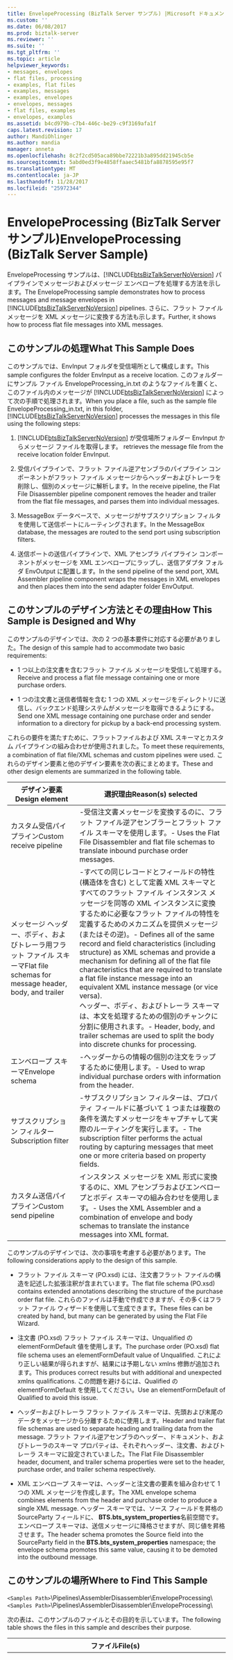 ```yaml
---
title: EnvelopeProcessing (BizTalk Server サンプル) |Microsoft ドキュメント
ms.custom: ''
ms.date: 06/08/2017
ms.prod: biztalk-server
ms.reviewer: ''
ms.suite: ''
ms.tgt_pltfrm: ''
ms.topic: article
helpviewer_keywords:
- messages, envelopes
- flat files, processing
- examples, flat files
- examples, messages
- examples, envelopes
- envelopes, messages
- flat files, examples
- envelopes, examples
ms.assetid: b4cd979b-c7b4-446c-be29-c9f3169afa1f
caps.latest.revision: 17
author: MandiOhlinger
ms.author: mandia
manager: anneta
ms.openlocfilehash: 8c2f2cd505aca89bbe72221b3a895dd21945cb5e
ms.sourcegitcommit: 5abd0ed3f9e4858ffaaec5481bfa8878595e95f7
ms.translationtype: MT
ms.contentlocale: ja-JP
ms.lasthandoff: 11/28/2017
ms.locfileid: "25972344"
---
```

# <a name="envelopeprocessing-biztalk-server-sample"></a><span data-ttu-id="56b77-102">EnvelopeProcessing (BizTalk Server サンプル)</span><span class="sxs-lookup"><span data-stu-id="56b77-102">EnvelopeProcessing (BizTalk Server Sample)</span></span>
<span data-ttu-id="56b77-103">EnvelopeProcessing サンプルは、[!INCLUDE[btsBizTalkServerNoVersion](../includes/btsbiztalkservernoversion-md.md)] パイプラインでメッセージおよびメッセージ エンベロープを処理する方法を示します。</span><span class="sxs-lookup"><span data-stu-id="56b77-103">The EnvelopeProcessing sample demonstrates how to process messages and message envelopes in [!INCLUDE[btsBizTalkServerNoVersion](../includes/btsbiztalkservernoversion-md.md)] pipelines.</span></span> <span data-ttu-id="56b77-104">さらに、フラット ファイル メッセージを XML メッセージに変換する方法も示します。</span><span class="sxs-lookup"><span data-stu-id="56b77-104">Further, it shows how to process flat file messages into XML messages.</span></span>  
  
## <a name="what-this-sample-does"></a><span data-ttu-id="56b77-105">このサンプルの処理</span><span class="sxs-lookup"><span data-stu-id="56b77-105">What This Sample Does</span></span>  
 <span data-ttu-id="56b77-106">このサンプルでは、EnvInput フォルダを受信場所として構成します。</span><span class="sxs-lookup"><span data-stu-id="56b77-106">This sample configures the folder EnvInput as a receive location.</span></span> <span data-ttu-id="56b77-107">このフォルダーにサンプル ファイル EnvelopeProcessing_in.txt のようなファイルを置くと、このファイル内のメッセージが [!INCLUDE[btsBizTalkServerNoVersion](../includes/btsbiztalkservernoversion-md.md)] によって次の手順で処理されます。</span><span class="sxs-lookup"><span data-stu-id="56b77-107">When you place a file, such as the sample file EnvelopeProcessing_in.txt, in this folder, [!INCLUDE[btsBizTalkServerNoVersion](../includes/btsbiztalkservernoversion-md.md)] processes the messages in this file using the following steps:</span></span>  
  
1.  [!INCLUDE[btsBizTalkServerNoVersion](../includes/btsbiztalkservernoversion-md.md)]<span data-ttu-id="56b77-108"> が受信場所フォルダー EnvInput からメッセージ ファイルを取得します。</span><span class="sxs-lookup"><span data-stu-id="56b77-108"> retrieves the message file from the receive location folder EnvInput.</span></span>  
  
2.  <span data-ttu-id="56b77-109">受信パイプラインで、フラット ファイル逆アセンブラのパイプライン コンポーネントがフラット ファイル メッセージからヘッダーおよびトレーラを削除し、個別のメッセージに解析します。</span><span class="sxs-lookup"><span data-stu-id="56b77-109">In the receive pipeline, the Flat File Disassembler pipeline component removes the header and trailer from the flat file messages, and parses them into individual messages.</span></span>  
  
3.  <span data-ttu-id="56b77-110">MessageBox データベースで、メッセージがサブスクリプション フィルタを使用して送信ポートにルーティングされます。</span><span class="sxs-lookup"><span data-stu-id="56b77-110">In the MessageBox database, the messages are routed to the send port using subscription filters.</span></span>  
  
4.  <span data-ttu-id="56b77-111">送信ポートの送信パイプラインで、XML アセンブラ パイプライン コンポーネントがメッセージを XML エンベロープにラップし、送信アダプタ フォルダ EnvOutput に配置します。</span><span class="sxs-lookup"><span data-stu-id="56b77-111">In the send pipeline of the send port, XML Assembler pipeline component wraps the messages in XML envelopes and then places them into the send adapter folder EnvOutput.</span></span>  
  
## <a name="how-this-sample-is-designed-and-why"></a><span data-ttu-id="56b77-112">このサンプルのデザイン方法とその理由</span><span class="sxs-lookup"><span data-stu-id="56b77-112">How This Sample is Designed and Why</span></span>  
 <span data-ttu-id="56b77-113">このサンプルのデザインでは、次の 2 つの基本要件に対応する必要がありました。</span><span class="sxs-lookup"><span data-stu-id="56b77-113">The design of this sample had to accommodate two basic requirements:</span></span>  
  
-   <span data-ttu-id="56b77-114">1 つ以上の注文書を含むフラット ファイル メッセージを受信して処理する。</span><span class="sxs-lookup"><span data-stu-id="56b77-114">Receive and process a flat file message containing one or more purchase orders.</span></span>  
  
-   <span data-ttu-id="56b77-115">1 つの注文書と送信者情報を含む 1 つの XML メッセージをディレクトリに送信し、バックエンド処理システムがメッセージを取得できるようにする。</span><span class="sxs-lookup"><span data-stu-id="56b77-115">Send one XML message containing one purchase order and sender information to a directory for pickup by a back-end processing system.</span></span>  
  
 <span data-ttu-id="56b77-116">これらの要件を満たすために、フラットファイルおよび XML スキーマとカスタム パイプラインの組み合わせが使用されました。</span><span class="sxs-lookup"><span data-stu-id="56b77-116">To meet these requirements, a combination of flat file/XML schemas and custom pipelines were used.</span></span> <span data-ttu-id="56b77-117">これらのデザイン要素と他のデザイン要素を次の表にまとめます。</span><span class="sxs-lookup"><span data-stu-id="56b77-117">These and other design elements are summarized in the following table.</span></span>  
  
|<span data-ttu-id="56b77-118">デザイン要素</span><span class="sxs-lookup"><span data-stu-id="56b77-118">Design element</span></span>|<span data-ttu-id="56b77-119">選択理由</span><span class="sxs-lookup"><span data-stu-id="56b77-119">Reason(s) selected</span></span>|  
|--------------------|--------------------------|  
|<span data-ttu-id="56b77-120">カスタム受信パイプライン</span><span class="sxs-lookup"><span data-stu-id="56b77-120">Custom receive pipeline</span></span>|<span data-ttu-id="56b77-121">-受信注文書メッセージを変換するのに、フラット ファイル逆アセンブラーとフラット ファイル スキーマを使用します。</span><span class="sxs-lookup"><span data-stu-id="56b77-121">-   Uses the Flat File Disassembler and flat file schemas to translate inbound purchase order messages.</span></span>|  
|<span data-ttu-id="56b77-122">メッセージ ヘッダー、ボディ、およびトレーラ用フラット ファイル スキーマ</span><span class="sxs-lookup"><span data-stu-id="56b77-122">Flat file schemas for message header, body, and trailer</span></span>|<span data-ttu-id="56b77-123">-すべての同じレコードとフィールドの特性 (構造体を含む) として定義 XML スキーマとすべてのフラット ファイル インスタンス メッセージを同等の XML インスタンスに変換するために必要なフラット ファイルの特性を定義するためのメカニズムを提供メッセージ (またはその逆)。</span><span class="sxs-lookup"><span data-stu-id="56b77-123">-   Defines all of the same record and field characteristics (including structure) as XML schemas and provide a mechanism for defining all of the flat file characteristics that are required to translate a flat file instance message into an equivalent XML instance message (or vice versa).</span></span><br /><span data-ttu-id="56b77-124">ヘッダー、ボディ、およびトレーラ スキーマは、本文を処理するための個別のチャンクに分割に使用されます。</span><span class="sxs-lookup"><span data-stu-id="56b77-124">-   Header, body, and trailer schemas are used to split the body into discrete chunks for processing.</span></span>|  
|<span data-ttu-id="56b77-125">エンベロープ スキーマ</span><span class="sxs-lookup"><span data-stu-id="56b77-125">Envelope schema</span></span>|<span data-ttu-id="56b77-126">-ヘッダーからの情報の個別の注文をラップするために使用します。</span><span class="sxs-lookup"><span data-stu-id="56b77-126">-   Used to wrap individual purchase orders with information from the header.</span></span>|  
|<span data-ttu-id="56b77-127">サブスクリプション フィルター</span><span class="sxs-lookup"><span data-stu-id="56b77-127">Subscription filter</span></span>|<span data-ttu-id="56b77-128">-サブスクリプション フィルターは、プロパティ フィールドに基づいて 1 つまたは複数の条件を満たすメッセージをキャプチャして実際のルーティングを実行します。</span><span class="sxs-lookup"><span data-stu-id="56b77-128">-   The subscription filter performs the actual routing by capturing messages that meet one or more criteria based on property fields.</span></span>|  
|<span data-ttu-id="56b77-129">カスタム送信パイプライン</span><span class="sxs-lookup"><span data-stu-id="56b77-129">Custom send pipeline</span></span>|<span data-ttu-id="56b77-130">インスタンス メッセージを XML 形式に変換するのに、XML アセンブラおよびエンベロープとボディ スキーマの組み合わせを使用します。</span><span class="sxs-lookup"><span data-stu-id="56b77-130">-   Uses the XML Assembler and a combination of envelope and body schemas to translate the instance messages into XML format.</span></span>|  
  
 <span data-ttu-id="56b77-131">このサンプルのデザインでは、次の事項を考慮する必要があります。</span><span class="sxs-lookup"><span data-stu-id="56b77-131">The following considerations apply to the design of this sample.</span></span>  
  
-   <span data-ttu-id="56b77-132">フラット ファイル スキーマ (PO.xsd) には、注文書フラット ファイルの構造を記述した拡張注釈が含まれています。</span><span class="sxs-lookup"><span data-stu-id="56b77-132">The flat file schema (PO.xsd) contains extended annotations describing the structure of the purchase order flat file.</span></span> <span data-ttu-id="56b77-133">これらのファイルは手動で作成できますが、その多くはフラット ファイル ウィザードを使用して生成できます。</span><span class="sxs-lookup"><span data-stu-id="56b77-133">These files can be created by hand, but many can be generated by using the Flat File Wizard.</span></span>  
  
-   <span data-ttu-id="56b77-134">注文書 (PO.xsd) フラット ファイル スキーマは、Unqualified の elementFormDefault 値を使用します。</span><span class="sxs-lookup"><span data-stu-id="56b77-134">The purchase order (PO.xsd) flat file schema uses an elementFormDefault value of Unqualified.</span></span> <span data-ttu-id="56b77-135">これにより正しい結果が得られますが、結果には予期しない xmlns 修飾が追加されます。</span><span class="sxs-lookup"><span data-stu-id="56b77-135">This produces correct results but with additional and unexpected xmlns qualifications.</span></span> <span data-ttu-id="56b77-136">この問題を避けるには、Qualified の elementFormDefault を使用してください。</span><span class="sxs-lookup"><span data-stu-id="56b77-136">Use an elementFormDefault of Qualified to avoid this issue.</span></span>  
  
-   <span data-ttu-id="56b77-137">ヘッダーおよびトレーラ フラット ファイル スキーマは、先頭および末尾のデータをメッセージから分離するために使用します。</span><span class="sxs-lookup"><span data-stu-id="56b77-137">Header and trailer flat file schemas are used to separate heading and trailing data from the message.</span></span> <span data-ttu-id="56b77-138">フラット ファイル逆アセンブラのヘッダー、ドキュメント、およびトレーラのスキーマ プロパティは、それぞれヘッダー、注文書、およびトレーラ スキーマに設定されていました。</span><span class="sxs-lookup"><span data-stu-id="56b77-138">The Flat File Disassembler header, document, and trailer schema properties were set to the header, purchase order, and trailer schema respectively.</span></span>  
  
-   <span data-ttu-id="56b77-139">XML エンベロープ スキーマは、ヘッダーと注文書の要素を組み合わせて 1 つの XML メッセージを作成します。</span><span class="sxs-lookup"><span data-stu-id="56b77-139">The XML envelope schema combines elements from the header and purchase order to produce a single XML message.</span></span> <span data-ttu-id="56b77-140">ヘッダー スキーマでは、ソース フィールドを昇格の SourceParty フィールドに、 **BTS.bts_system_properties**名前空間です。 エンベロープ スキーマは、送信メッセージに降格させますが、同じ値を昇格させます。</span><span class="sxs-lookup"><span data-stu-id="56b77-140">The header schema promotes the Source field into the SourceParty field in the **BTS.bts_system_properties** namespace; the envelope schema promotes this same value, causing it to be demoted into the outbound message.</span></span>  
  
## <a name="where-to-find-this-sample"></a><span data-ttu-id="56b77-141">このサンプルの場所</span><span class="sxs-lookup"><span data-stu-id="56b77-141">Where to Find This Sample</span></span>  
 <span data-ttu-id="56b77-142">`<Samples Path>`\Pipelines\AssemblerDisassembler\EnvelopeProcessing\\</span><span class="sxs-lookup"><span data-stu-id="56b77-142">`<Samples Path>`\Pipelines\AssemblerDisassembler\EnvelopeProcessing\\</span></span>  
  
 <span data-ttu-id="56b77-143">次の表は、このサンプルのファイルとその目的を示しています。</span><span class="sxs-lookup"><span data-stu-id="56b77-143">The following table shows the files in this sample and describes their purpose.</span></span>  
  
|<span data-ttu-id="56b77-144">ファイル</span><span class="sxs-lookup"><span data-stu-id="56b77-144">File(s)</span></span>|<span data-ttu-id="56b77-145">Description</span><span class="sxs-lookup"><span data-stu-id="56b77-145">Description</span></span>|  
|---------------|-----------------|  
|<span data-ttu-id="56b77-146">Cleanup.bat</span><span class="sxs-lookup"><span data-stu-id="56b77-146">Cleanup.bat</span></span>|<span data-ttu-id="56b77-147">アセンブリの展開を解除し、グローバル アセンブリ キャッシュからアセンブリを削除するために使用されます。</span><span class="sxs-lookup"><span data-stu-id="56b77-147">Used to undeploy assemblies and remove them from the global assembly cache.</span></span> <span data-ttu-id="56b77-148">送信ポートと受信ポートが削除されます。</span><span class="sxs-lookup"><span data-stu-id="56b77-148">Removes send and receive ports.</span></span> <span data-ttu-id="56b77-149">必要に応じて、Microsoft インターネット インフォメーション サービス (IIS) の仮想ディレクトリが削除されます。</span><span class="sxs-lookup"><span data-stu-id="56b77-149">Removes Microsoft Internet Information Services (IIS) virtual directories as needed.</span></span>|  
|<span data-ttu-id="56b77-150">EnvelopeProcessing.btproj、EnvelopeProcessing.sln</span><span class="sxs-lookup"><span data-stu-id="56b77-150">EnvelopeProcessing.btproj, EnvelopeProcessing.sln</span></span>|<span data-ttu-id="56b77-151">このサンプルのプロジェクト ファイルとソリューション ファイルです。</span><span class="sxs-lookup"><span data-stu-id="56b77-151">Project and solution files for this sample.</span></span>|  
|<span data-ttu-id="56b77-152">EnvelopeProcessing_in.txt</span><span class="sxs-lookup"><span data-stu-id="56b77-152">EnvelopeProcessing_in.txt</span></span>|<span data-ttu-id="56b77-153">サンプル入力ファイルです。</span><span class="sxs-lookup"><span data-stu-id="56b77-153">Sample input file.</span></span>|  
|<span data-ttu-id="56b77-154">Header.xsd、PO.xsd、Trailer.xsd</span><span class="sxs-lookup"><span data-stu-id="56b77-154">Header.xsd, PO.xsd, Trailer.xsd</span></span>|<span data-ttu-id="56b77-155">フラット ファイルのヘッダー、ボディ、およびトレーラにそれぞれ対応するスキーマです。</span><span class="sxs-lookup"><span data-stu-id="56b77-155">Schema for flat file header, body, and trailer, respectively.</span></span>|  
|<span data-ttu-id="56b77-156">XmlEnvelope.xsd</span><span class="sxs-lookup"><span data-stu-id="56b77-156">XmlEnvelope.xsd</span></span>|<span data-ttu-id="56b77-157">送信 XML エンベロープ用スキーマです。</span><span class="sxs-lookup"><span data-stu-id="56b77-157">Schema for outbound XML envelope.</span></span>|  
|<span data-ttu-id="56b77-158">EnvReceivePipeline.btp、EnvSendPipeline.btp</span><span class="sxs-lookup"><span data-stu-id="56b77-158">EnvReceivePipeline.btp, EnvSendPipeline.btp</span></span>|<span data-ttu-id="56b77-159">フラット ファイル逆アセンブラーおよび XML アセンブラーのパイプライン コンポーネントをそれぞれ含む [!INCLUDE[btsBizTalkServerNoVersion](../includes/btsbiztalkservernoversion-md.md)] 受信パイプライン ファイルと送信パイプライン ファイルです。</span><span class="sxs-lookup"><span data-stu-id="56b77-159">[!INCLUDE[btsBizTalkServerNoVersion](../includes/btsbiztalkservernoversion-md.md)] receive and send pipeline files with the Flat File Disassembler and XML Assembler pipeline components, respectively.</span></span>|  
|<span data-ttu-id="56b77-160">EnvelopeProcessingBinding.xml</span><span class="sxs-lookup"><span data-stu-id="56b77-160">EnvelopeProcessingBinding.xml</span></span>|<span data-ttu-id="56b77-161">ポートのバインドなど、自動化されたセットアップに使用されます。</span><span class="sxs-lookup"><span data-stu-id="56b77-161">Used for automated setup such as port binding.</span></span>|  
|<span data-ttu-id="56b77-162">Setup.bat</span><span class="sxs-lookup"><span data-stu-id="56b77-162">Setup.bat</span></span>|<span data-ttu-id="56b77-163">このサンプルをビルドおよび初期化するために使用されます。</span><span class="sxs-lookup"><span data-stu-id="56b77-163">Used to build and initialize this sample.</span></span>|  
  
## <a name="how-to-use-this-sample"></a><span data-ttu-id="56b77-164">このサンプルの使用方法</span><span class="sxs-lookup"><span data-stu-id="56b77-164">How to Use This Sample</span></span>  
 <span data-ttu-id="56b77-165">このサンプルは、独自のフラット ファイル処理ソリューションの基礎として使用してください。</span><span class="sxs-lookup"><span data-stu-id="56b77-165">Use this sample as the basis for your own flat file processing solution.</span></span> <span data-ttu-id="56b77-166">このサンプルで使用されているデザイン要素の多くは、独自の要件に合うように拡張できます。</span><span class="sxs-lookup"><span data-stu-id="56b77-166">You can extend many of the design elements used in this sample to fit your own requirements.</span></span> <span data-ttu-id="56b77-167">いくつかの例を次に示します。</span><span class="sxs-lookup"><span data-stu-id="56b77-167">Some examples are as follows:</span></span>  
  
-   <span data-ttu-id="56b77-168">各注文書の XML バージョンに加えてフラット ファイル バージョンを書き込むようにサンプルを強化します。</span><span class="sxs-lookup"><span data-stu-id="56b77-168">Enhance the sample to write a flat file version of each purchase order in addition to the XML version.</span></span> <span data-ttu-id="56b77-169">この操作を行うには、新しいカスタム送信パイプラインを作成し、フラット ファイル アセンブラを使用します。</span><span class="sxs-lookup"><span data-stu-id="56b77-169">You can do this by creating a new custom send pipeline and using the Flat File Assembler.</span></span> <span data-ttu-id="56b77-170">フラット ファイル アセンブラで、フラット ファイルのヘッダー、注文書、およびトレーラのスキーマを指定します。</span><span class="sxs-lookup"><span data-stu-id="56b77-170">On the Flat File Assembler, specify the flat file header, purchase order, and trailer schemas.</span></span> <span data-ttu-id="56b77-171">送信ポートで使用する場合は、ヘッダーおよびトレーラの情報を含む個別の注文書が作成されます。</span><span class="sxs-lookup"><span data-stu-id="56b77-171">When used in a send port, it produces individual purchase orders with header/trailer information.</span></span>  
  
-   <span data-ttu-id="56b77-172">注文書の情報を追加してエンベロープを強化します。</span><span class="sxs-lookup"><span data-stu-id="56b77-172">Enhance the envelope with more information from the purchase order.</span></span> <span data-ttu-id="56b77-173">追加情報を送信メッセージに書き込むには、クイック昇格を使用して "出荷先" 名または他のフィールドを昇格させ、フィールドをエンベロープに追加し、エンベロープ フィールドを同じフィールドに昇格させます。</span><span class="sxs-lookup"><span data-stu-id="56b77-173">To write additional information into the outbound message, promote the "ship to" name or other fields using Quick Promote, add fields to the envelope, and then promote the envelope fields to the same field.</span></span> <span data-ttu-id="56b77-174">アセンブラを経由してメッセージが処理されるとき、昇格したプロパティは降格され、送信メッセージにコピーされます。</span><span class="sxs-lookup"><span data-stu-id="56b77-174">When the message is processed through the assembler, promoted properties are demoted and copied into the outbound message.</span></span>  
  
## <a name="building-and-initializing-this-sample"></a><span data-ttu-id="56b77-175">このサンプルのビルドと初期化</span><span class="sxs-lookup"><span data-stu-id="56b77-175">Building and Initializing This Sample</span></span>  
  
#### <a name="to-build-and-initialize-the-envelopeprocessing-sample"></a><span data-ttu-id="56b77-176">EnvelopeProcessing サンプルをビルドおよび初期化するには</span><span class="sxs-lookup"><span data-stu-id="56b77-176">To build and initialize the EnvelopeProcessing sample</span></span>  
  
1.  <span data-ttu-id="56b77-177">コマンド ウィンドウで、次のフォルダーに移動します。</span><span class="sxs-lookup"><span data-stu-id="56b77-177">In a command window, navigate to the following folder:</span></span>  
  
     <span data-ttu-id="56b77-178">*\<パスのサンプル\>* \Pipelines\AssemblerDisassembler\EnvelopeProcessing</span><span class="sxs-lookup"><span data-stu-id="56b77-178">*\<Samples Path\>* \Pipelines\AssemblerDisassembler\EnvelopeProcessing</span></span>  
  
2.  <span data-ttu-id="56b77-179">次の操作を実行する Setup.bat ファイルを実行します。</span><span class="sxs-lookup"><span data-stu-id="56b77-179">Run the file Setup.bat, which performs the following actions:</span></span>  
  
    -   <span data-ttu-id="56b77-180">次のフォルダに、このサンプルの入力フォルダ (EnvInput) と出力フォルダ (EnvOutput) を作成します。</span><span class="sxs-lookup"><span data-stu-id="56b77-180">Creates the input (EnvInput) and output (EnvOutput) folders for this sample in the folder:</span></span>  
  
         <span data-ttu-id="56b77-181">*\<パスのサンプル\>* \Pipelines\AssemblerDisassembler\EnvelopeProcessing\\</span><span class="sxs-lookup"><span data-stu-id="56b77-181">*\<Samples Path\>* \Pipelines\AssemblerDisassembler\EnvelopeProcessing\\</span></span>  
  
    -   <span data-ttu-id="56b77-182">このサンプル用に Visual Studio プロジェクトをコンパイルおよび展開します。</span><span class="sxs-lookup"><span data-stu-id="56b77-182">Compiles and deploys the Visual Studio project for this sample.</span></span>  
  
    -   <span data-ttu-id="56b77-183">[!INCLUDE[btsBizTalkServerNoVersion](../includes/btsbiztalkservernoversion-md.md)] の受信場所、送信ポート、および受信ポートを作成しバインドします。</span><span class="sxs-lookup"><span data-stu-id="56b77-183">Creates and binds the [!INCLUDE[btsBizTalkServerNoVersion](../includes/btsbiztalkservernoversion-md.md)] receive location, and the send and receive ports.</span></span>  
  
         <span data-ttu-id="56b77-184">このサンプルでは、作成してポートをバインドするときに、次の警告が表示されます。</span><span class="sxs-lookup"><span data-stu-id="56b77-184">This sample displays the following warnings when creating and binding ports:</span></span>  
  
        ```  
        Warning: Receive handler not specified for receive location "EnvelopeProcessing_RL"; updating with first receive handler with matching transport type.  
        Warning: Host not specified for orchestration "EnvelopeProcessing"; updating with first available host.  
        ```  
  
         <span data-ttu-id="56b77-185">これらの警告は、無視してもかまいません </span><span class="sxs-lookup"><span data-stu-id="56b77-185">You can safely ignore these warnings.</span></span> <span data-ttu-id="56b77-186">(インストールでの名前付け方法はユーザーによって異なる可能性があるため、ホスト名と受信ハンドラーはバインド ファイルから除外されています。)</span><span class="sxs-lookup"><span data-stu-id="56b77-186">(To accommodate for possible naming differences in user installations, the host name and receive handler have been omitted from the binding file.)</span></span>  
  
    -   <span data-ttu-id="56b77-187">受信場所を有効にし、送信ポートを開始します。</span><span class="sxs-lookup"><span data-stu-id="56b77-187">Enables the receive location, and starts the send port.</span></span>  
  
> [!NOTE]
>  <span data-ttu-id="56b77-188">このサンプルを実行する前に、ビルドと初期化のプロセス中に [!INCLUDE[btsBizTalkServerNoVersion](../includes/btsbiztalkservernoversion-md.md)] でエラーが報告されていないことを確認する必要があります。</span><span class="sxs-lookup"><span data-stu-id="56b77-188">You should confirm that [!INCLUDE[btsBizTalkServerNoVersion](../includes/btsbiztalkservernoversion-md.md)] did not report any errors during the build and initialization process before attempting to run this sample.</span></span>  
  
> [!NOTE]
>  <span data-ttu-id="56b77-189">開き、Setup.bat を実行しなくてもこのサンプルでは、プロジェクトをビルドする場合は、まず、.NET Framework の厳密名ユーティリティ (sn.exe) を使用して、厳密な名前のキー ペアを作成する必要があります。</span><span class="sxs-lookup"><span data-stu-id="56b77-189">If you choose to open and build the project in this sample without running Setup.bat, you must first create a strong name key pair using the .NET Framework Strong Name utility (sn.exe).</span></span> <span data-ttu-id="56b77-190">結果として得られるアセンブリに署名するのにには、このキー ペアを使用します。</span><span class="sxs-lookup"><span data-stu-id="56b77-190">Use this key pair to sign the resulting assembly.</span></span>  
  
> [!NOTE]
>  <span data-ttu-id="56b77-191">Setup.bat によって行われた変更を元に戻すには、Cleanup.bat を実行します。</span><span class="sxs-lookup"><span data-stu-id="56b77-191">To undo changes made by Setup.bat, run Cleanup.bat.</span></span> <span data-ttu-id="56b77-192">Setup.bat を 2 回目に実行する場合は、その前に Cleanup.bat を実行してください。</span><span class="sxs-lookup"><span data-stu-id="56b77-192">You must run Cleanup.bat before running Setup.bat a second time.</span></span>  
  
## <a name="running-this-sample"></a><span data-ttu-id="56b77-193">このサンプルの実行</span><span class="sxs-lookup"><span data-stu-id="56b77-193">Running This Sample</span></span>  
  
#### <a name="to-run-the-envelopeprocessing-sample"></a><span data-ttu-id="56b77-194">EnvelopeProcessing サンプルを実行するには</span><span class="sxs-lookup"><span data-stu-id="56b77-194">To run the EnvelopeProcessing sample</span></span>  
  
1.  <span data-ttu-id="56b77-195">EnvelopeProcessing_in.txt ファイルを EnvInput フォルダにコピーします。</span><span class="sxs-lookup"><span data-stu-id="56b77-195">Put a copy of the file EnvelopeProcessing_in.txt into the folder EnvInput.</span></span>  
  
2.  <span data-ttu-id="56b77-196">3 つの .xml ファイルが EnvOutput フォルダに作成されていることを確認します。</span><span class="sxs-lookup"><span data-stu-id="56b77-196">Observe the three .xml files created in the folder EnvOutput.</span></span> <span data-ttu-id="56b77-197">これらの .xml ファイルの名前はメッセージ ID GUID に基づいて付けられます。</span><span class="sxs-lookup"><span data-stu-id="56b77-197">The names of these .xml files are based on their message ID GUIDs.</span></span> <span data-ttu-id="56b77-198">これらのファイルには、入力ファイルから抽出され、エンベロープでラップされたメッセージが含まれています。</span><span class="sxs-lookup"><span data-stu-id="56b77-198">They contain the messages extracted from the input file and wrapped in envelopes.</span></span>  
  
## <a name="classes-or-methods-used-in-this-sample"></a><span data-ttu-id="56b77-199">このサンプルで使用されるクラスまたはメソッド</span><span class="sxs-lookup"><span data-stu-id="56b77-199">Classes or Methods Used in This Sample</span></span>  
 <span data-ttu-id="56b77-200">Setup.bat および Cleanup.bat の 2 つの構成スクリプトは、次の管理用 Windows Management Instrumentation (WMI) スクリプトに依存しています。</span><span class="sxs-lookup"><span data-stu-id="56b77-200">The configuration scripts Setup.bat and Cleanup.bat rely on the following administrative Windows Management Instrumentation (WMI) scripts:</span></span>  
  
-   <span data-ttu-id="56b77-201">Start Send Port\StartSendPort.vbs</span><span class="sxs-lookup"><span data-stu-id="56b77-201">Start Send Port\StartSendPort.vbs</span></span>  
  
-   <span data-ttu-id="56b77-202">Enable Receive Location\EnableRecLoc</span><span class="sxs-lookup"><span data-stu-id="56b77-202">Enable Receive Location\EnableRecLoc</span></span>  
  
-   <span data-ttu-id="56b77-203">Remove Send Port\RemoveSendPort</span><span class="sxs-lookup"><span data-stu-id="56b77-203">Remove Send Port\RemoveSendPort</span></span>  
  
 <span data-ttu-id="56b77-204">セットアップおよびクリーンアップのバッチ ファイルでは、次のように BTSTask を使用します。</span><span class="sxs-lookup"><span data-stu-id="56b77-204">The setup and cleanup batch files use BTSTask as follows:</span></span>  
  
-   <span data-ttu-id="56b77-205">**BTSTask ImportBindings**バインド ファイルを適用し、アプリケーション、ポート、およびバインドを作成するには</span><span class="sxs-lookup"><span data-stu-id="56b77-205">**BTSTask ImportBindings** to apply the binding file and create the application, ports, and bindings</span></span>  
  
-   <span data-ttu-id="56b77-206">**BTSTask RemoveApp** FlatFileReceiveApplication を削除するには</span><span class="sxs-lookup"><span data-stu-id="56b77-206">**BTSTask RemoveApp** to remove the FlatFileReceiveApplication</span></span>  
  
## <a name="see-also"></a><span data-ttu-id="56b77-207">参照</span><span class="sxs-lookup"><span data-stu-id="56b77-207">See Also</span></span>  
 [<span data-ttu-id="56b77-208">Pipelines-AssemblerDisassembler (BizTalk Server サンプル フォルダー)</span><span class="sxs-lookup"><span data-stu-id="56b77-208">Pipelines-AssemblerDisassembler (BizTalk Server Samples Folder)</span></span>](../core/pipelines-assemblerdisassembler-biztalk-server-samples-folder.md)
